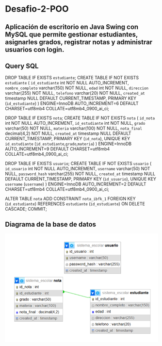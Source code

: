 # Desafio-2-POO

## Aplicación de escritorio en **Java Swing** con **MySQL** que permite gestionar estudiantes, asignarles grados, registrar notas y administrar usuarios con login.


## Query SQL

DROP TABLE IF EXISTS `estudiante`;
CREATE TABLE IF NOT EXISTS `estudiante` (
  `id_estudiante` int NOT NULL AUTO_INCREMENT,
  `nombre_completo` varchar(150) NOT NULL,
  `edad` int NOT NULL,
  `direccion` varchar(255) NOT NULL,
  `telefono` varchar(20) NOT NULL,
  `created_at` timestamp NULL DEFAULT CURRENT_TIMESTAMP,
  PRIMARY KEY (`id_estudiante`)
) ENGINE=InnoDB AUTO_INCREMENT=6 DEFAULT CHARSET=utf8mb4 COLLATE=utf8mb4_0900_ai_ci;

DROP TABLE IF EXISTS `nota`;
CREATE TABLE IF NOT EXISTS `nota` (
  `id_nota` int NOT NULL AUTO_INCREMENT,
  `id_estudiante` int NOT NULL,
  `grado` varchar(50) NOT NULL,
  `materia` varchar(100) NOT NULL,
  `nota_final` decimal(4,2) NOT NULL,
  `created_at` timestamp NULL DEFAULT CURRENT_TIMESTAMP,
  PRIMARY KEY (`id_nota`),
  UNIQUE KEY `id_estudiante` (`id_estudiante`,`grado`,`materia`)
) ENGINE=InnoDB AUTO_INCREMENT=9 DEFAULT CHARSET=utf8mb4 COLLATE=utf8mb4_0900_ai_ci;

DROP TABLE IF EXISTS `usuario`;
CREATE TABLE IF NOT EXISTS `usuario` (
  `id_usuario` int NOT NULL AUTO_INCREMENT,
  `username` varchar(50) NOT NULL,
  `password_hash` varchar(255) NOT NULL,
  `created_at` timestamp NULL DEFAULT CURRENT_TIMESTAMP,
  PRIMARY KEY (`id_usuario`),
  UNIQUE KEY `username` (`username`)
) ENGINE=InnoDB AUTO_INCREMENT=2 DEFAULT CHARSET=utf8mb4 COLLATE=utf8mb4_0900_ai_ci;

ALTER TABLE `nota`
  ADD CONSTRAINT `nota_ibfk_1` FOREIGN KEY (`id_estudiante`) REFERENCES `estudiante` (`id_estudiante`) ON DELETE CASCADE;
COMMIT;



## Diagrama de la base de datos
![hills](https://github.com/Ander2211/Desafio-2-POO/blob/main/Screenshot%202025-09-14%20172152.png)
